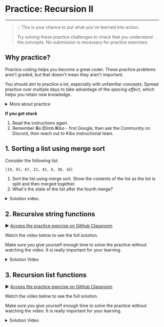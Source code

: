 # Practice: Recursion II

---

> 💡 This is your chance to put what you've learned into action.
>
> Try solving these practice challenges to check that you understand the concepts.
> No submission is necessary for practice exercises.

## Why practice?

Practice coding helps you become a great coder. These practice problems aren't
graded, but that doesn't mean they aren't important.

You should aim to practice a lot, especially with unfamiliar concepts. Spread practice over multiple days to take advantage of the _spacing effect_, which helps you retain new knowledge.

<details><summary>More about practice</summary>

Practice helps you understand what you know, and what you don't know. It can be easy to trick yourself into thinking you understand something when you
do not -- or that you don't understand when you do. Practicing by writing code
or debugging code will help you find out what you really understand, and where
you are still confused.

Practice helps build confidence in your coding. The more programs you write, and
the more problems you solve, the more you learn that you are a capable coder and
problem-solver.

Practice doesn't always feel good - sometimes you'll be stumped! But, practice
shouldn't feel super frustrating either. If you find yourself getting angry at
yourself or the code, it's a good time to take a break and ask for help.

The **solutions** to each challenge are available, and you can view a video of the solution below each challenge.

* Try to go through the whole challenge without using the solution.
* If you can’t do the challenge without looking the solution, it means you don’t understand the material well enough yet.
* Try the next practice challenges without looking at the solution. If you need more practice challenges, reach out on Discord.

</details>

<aside>

**If you get stuck**
1. Read the instructions again.
2. Remember **G**o **C**limb **K**ibo - first Google, then ask the Community on Discord, then reach out to Kibo instructional team.

</aside>

## 1. Sorting a list using merge sort

Consider the following list:

```txt
[19, 81, 67, 21, 42, 6, 30, 16]
```

1. Sort the list using merge sort. Show the contents of the list as the list is split and then merged together.
2. What's the state of the list after the fourth merge?

<details><summary>Solution video.</summary>

<div
  style="position: relative; padding-bottom: 56.25%; height: 0;">
  <iframe
    src="https://www.youtube.com/embed/Ig7eFzH2k1A"
    title="YouTube video player"
    frameborder="0"
    allow="accelerometer; autoplay; clipboard-write; encrypted-media; gyroscope; picture-in-picture"
    allowfullscreen
    style="position: absolute; top: 0; left: 0; width: 100%; height: 100%;">
  </iframe>
</div>

</details>

## 2. Recursive string functions

▶️ [Access the practice exercise on GitHub Classroom](https://github.com/kiboschool/dsa-string-recursion)

Watch the video below to see the full solution.

Make sure you give yourself enough time to solve the practice without watching the video. It is really important for your learning.

<details><summary>Solution Video</summary>

<div
  style="position: relative; padding-bottom: 56.25%; height: 0;">
  <iframe
    src="https://www.youtube.com/embed/KpV0QCSzOEQ"
    title="YouTube video player"
    frameborder="0"
    allow="accelerometer; autoplay; clipboard-write; encrypted-media; gyroscope; picture-in-picture"
    allowfullscreen
    style="position: absolute; top: 0; left: 0; width: 100%; height: 100%;">
  </iframe>
</div>

</details>

## 3. Recursion list functions

▶️ [Access the practice exercise on GitHub Classroom](https://github.com/kiboschool/dsa-list-recursion)

Watch the video below to see the full solution.

Make sure you give yourself enough time to solve the practice without watching the video. It is really important for your learning.

<details><summary>Solution Video</summary>

<div
  style="position: relative; padding-bottom: 56.25%; height: 0;">
  <iframe
    src="https://www.youtube.com/embed/yCdfc_DIEig"
    title="YouTube video player"
    frameborder="0"
    allow="accelerometer; autoplay; clipboard-write; encrypted-media; gyroscope; picture-in-picture"
    allowfullscreen
    style="position: absolute; top: 0; left: 0; width: 100%; height: 100%;">
  </iframe>
</div>

</details>

